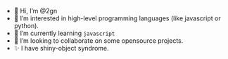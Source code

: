 - 👋 Hi, I’m @2gn
- 👀 I’m interested in high-level programming languages (like javascript or python).
- 🌱 I’m currently learning `javascript`
- 💞️ I’m looking to collaborate on some opensource projects.
- ✨ I have shiny-object syndrome.

<!---
2gn/2gn is a  special ✨ repository because its `README.md` (this file) appears on your GitHub profile.
You can click the Preview link to take a look at your changes.
--->
